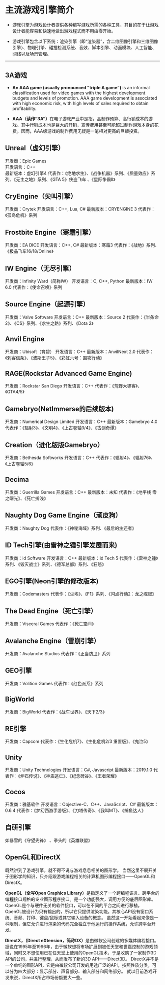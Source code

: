 # 主流游戏引擎简介
  * 游戏引擎为游戏设计者提供各种编写游戏所需的各种工具，其目的在于让游戏设计者能容易和快速地做出游戏程式而不用由零开始。

  * 游戏引擎包含以下系统：渲染引擎（即“渲染器”，含二维图像引擎和三维图像引擎）、物理引擎、碰撞检测系统、音效、脚本引擎、动画模块、人工智能、网络以及场景管理。

----

## 3A游戏
  * <strong>An AAA game (usually pronounced "triple A game")</strong> is an informal classification used for video games with the highest development budgets and levels of promotion. AAA game development is associated with high economic risk, with high levels of sales required to obtain profitability.

  * <strong>AAA（读作“3A”）</strong>在电子游戏产业中是指，高制作预算、高行销成本的游戏。其中行销成本也是巨大的开销，宣传费用甚至可能超过制作游戏本身的花费。因而，AAA级游戏的制作费用无疑是一笔相对更高的巨额投资。

## Unreal（虚幻引擎）
开发商：Epic Games  
开发语言：C++  
最新版本：虚幻引擎4
代表作：《绝地求生》、《战争机器》系列、《质量效应》系列、《无主之地》系列、《GTA 5》侠盗飞车 、《星际争霸Ⅱ》

## CryEngine（尖叫引擎）
开发商：Crytek
开发语言：C++, Lua, C#
最新版本：CRYENGINE 3
代表作：《孤岛危机》系列

## Frostbite Engine（寒霜引擎）
开发商：EA DICE
开发语言：C++, C#
最新版本：寒霜3
代表作：《战地》系列、 《极品飞车16/18/Online》

## IW Engine（无尽引擎）
开发商：Infinity Ward（简称IW）
开发语言：C, C++, Python
最新版本：IW 6.0
代表作：《使命召唤》系列

## Source Engine（起源引擎）
开发商：Valve Software
开发语言：C++
最新版本：Source 2
代表作：《半条命2》、《CS》系列、《求生之路》系列、《Dota 2》

## Anvil Engine
开发商：Ubisoft（育碧）
开发语言：C++
最新版本：AnvilNext 2.0
代表作：《刺客信条》、《波斯王子5》、《彩虹六号：围攻行动》

## RAGE(Rockstar Advanced Game Engine)
开发商：Rockstar San Diego
开发语言：C++
代表作：《荒野大镖客》、《GTA4/5》

## Gamebryo(NetImmerse的后续版本)
开发商：Numerical Design Limited
开发语言：C++
最新版本：Gamebryo 4.0
代表作：《辐射3》、《文明4》、《上古卷轴3/4》、《古剑奇谭》

## Creation（进化版版Gamebryo）
开发商：Bethesda Softworks
开发语言：C++
代表作：《辐射4》、《辐射76》、《上古卷轴5/6》

## Decima
开发商：Guerrilla Games
开发语言：C++
最新版本：未知
代表作：《地平线 零之曙光》、《死亡搁浅》

## Naughty Dog Game Engine（顽皮狗）
开发商：Naughty Dog
代表作：《神秘海域》系列、《最后的生还者》

## ID Tech引擎(由雷神之锤引擎发展而来)
开发商：id Software
开发语言：C++
最新版本：id Tech 5
代表作：《雷神之锤》系列、《毁灭战士》系列、《德军总部》系列、《狂怒》

## EGO引擎(Neon引擎的修改版本)
开发商：Codemasters
代表作：《尘埃》、《F1》系列、《闪点行动2：龙之崛起》

## The Dead Engine（死亡引擎）
开发商：Visceral Games
代表作：《死亡空间》

## Avalanche Engine（雪崩引擎）
开发商：Avalanche Studios
代表作：《正当防卫》系列

## GEO引擎
开发商：Volition Games
代表作：《红色派系》系列

## BigWorld
开发商：BigWorld
代表作：《战车世界》、《天下2/3》

## RE引擎
开发商：Capcom
代表作：《生化危机7》、《生化危机2/3 重置版》、《鬼泣5》

## Unity
开发商：Unity Technologies
开发语言：C#, Javascript
最新版本：2019.1.0
代表作：《炉石传说》、《神庙逃亡》、《纪念碑谷》、《王者荣耀》

## Cocos
开发商：雅基软件
开发语言：Objective-C、C++、JavaScript、C#
最新版本：0.6.4
代表作：《梦幻西游手游版》、《刀塔传奇》、《我叫MT》、《捕鱼达人》

## 自研引擎
如暴雪的《守望先锋》 、拳头的《英雄联盟》


## OpenGL和DirectX
既然讲到了游戏引擎，就不得不说与游戏息息相关的图形学。
当然这里不展开关于图形学的知识，只介绍跟游戏编程相关的计算机图形编程接口——OpenGL和DirectX。

<strong>OpenGL（全写Open Graphics Library）</strong>是指定义了一个跨编程语言、跨平台的编程接口规格的专业图形程序接口。是一个功能强大，调用方便的底层图形库。
OpenGL是个与硬件无关的软件接口，可以在不同的平台之间进行移植。
OpenGL被设计为只有输出的，所以它只提供渲染功能。其核心API没有窗口系统、音频、打印、键盘/鼠标或其它输入设备的概念。
虽然这一开始看起来像是一种限制，但它允许进行渲染的代码完全独立于他运行的操作系统，允许跨平台开发。

<strong>DirectX，（Direct eXtension，简称DX）</strong>是由微软公司创建的多媒体编程接口。据说在1995年至1996年，由于微软想将市场扩展到被任天堂和世嘉控制的游戏领域，同时又不想使用已在任天堂上使用的OpenGL技术，于是收购了一家制作3D API的公司，并进行整理，从而发布了新的3D API——Direct3D。
DirectX并不是一个单纯的图形API，它是由微软公司开发的用途广泛的API，按照性质分类，可以分为四大部分：显示部分、声音部分、输入部分和网络部分。
就以目前游戏开发来说，DirectX所占市场份额要大一些。